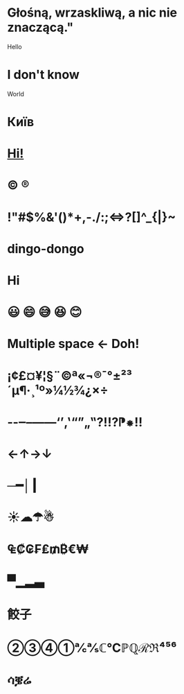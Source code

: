 # Głośną, wrzaskliwą, a nic nie znaczącą."

Hello

# I don't know

World

# Київ

# <u>Hi!</u>

# &copy; &reg;

# !"#$%&'()*+,-./:;<=>?[\]^_{|}~

# dingo-dongo

# Hi

# 😃 😄 😅 😆 😊

# Multiple space           <- Doh!

# ¡¢£¤¥¦§¨©ª«¬­®¯°±²³´µ¶·¸¹º»¼½¾¿×÷

# ‐‑‒–—―‘’‚‛“”„‟⁈⁉⁋⁕‼

# ←↑→↓

# ─━│┃

# ☀☁☂☃

# ₠₡₢₣₤₥₿€₩

# ▀▁▂▃

# 餃子

# ②③④①℀℁ℂ℃ℙℚℛℜ⁴⁵⁶

# ሳቜሬ
